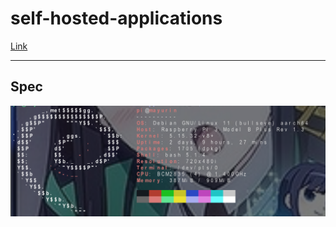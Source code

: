 # self-hosted-applications




[Link](https://noted.lol/what-are-your-most-used-self-hosted-applications/)

---

## Spec

![img](spec/pi3b.png)